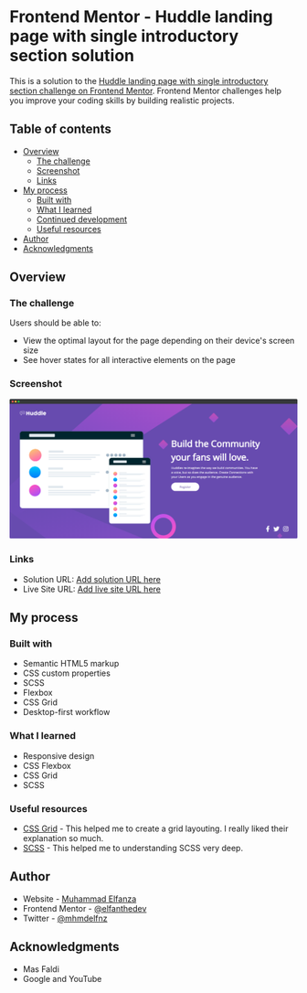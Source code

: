 # Frontend Mentor - Huddle landing page with single introductory section solution

This is a solution to the [Huddle landing page with single introductory section challenge on Frontend Mentor](https://www.frontendmentor.io/challenges/huddle-landing-page-with-a-single-introductory-section-B_2Wvxgi0). Frontend Mentor challenges help you improve your coding skills by building realistic projects. 

## Table of contents

- [Overview](#overview)
  - [The challenge](#the-challenge)
  - [Screenshot](#screenshot)
  - [Links](#links)
- [My process](#my-process)
  - [Built with](#built-with)
  - [What I learned](#what-i-learned)
  - [Continued development](#continued-development)
  - [Useful resources](#useful-resources)
- [Author](#author)
- [Acknowledgments](#acknowledgments)

## Overview

### The challenge

Users should be able to:

- View the optimal layout for the page depending on their device's screen size
- See hover states for all interactive elements on the page

### Screenshot

![](./screenshot.png)

### Links

- Solution URL: [Add solution URL here](https://your-solution-url.com)
- Live Site URL: [Add live site URL here](https://your-live-site-url.com)

## My process

### Built with

- Semantic HTML5 markup
- CSS custom properties
- SCSS
- Flexbox
- CSS Grid
- Desktop-first workflow

### What I learned

- Responsive design
- CSS Flexbox
- CSS Grid
- SCSS

### Useful resources

- [CSS Grid](https://css-tricks.com/snippets/css/complete-guide-grid/) - This helped me to create a grid layouting. I really liked their explanation so much.
- [SCSS](https://www.youtube.com/watch?v=XZXBqpGU8n4&list=PLFIM0718LjIUqemgG97MAOK0J_berlQM5) - This helped me to understanding SCSS very deep.

## Author

- Website - [Muhammad Elfanza](https://www.instagram.com/elfanthedev)
- Frontend Mentor - [@elfanthedev](https://www.frontendmentor.io/profile/elfanthedev)
- Twitter - [@mhmdelfnz](https://www.twitter.com/mhmdelfnz)

## Acknowledgments

- Mas Faldi
- Google and YouTube
